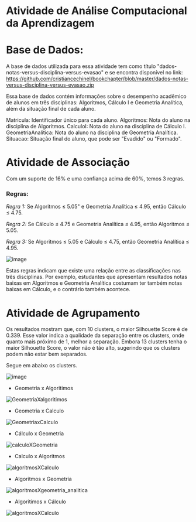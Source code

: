 # Atividade de Análise Computacional da Aprendizagem

# Base de Dados:
A base de dados utilizada para essa atividade tem como título "dados-notas-versus-disciplina-versus-evasao" e se encontra disponível no link:
https://github.com/cristiancechinel/bookchapter/blob/master/dados-notas-versus-disciplina-versus-evasao.zip

Essa base de dados contém informações sobre o desempenho acadêmico de alunos em três disciplinas: Algoritmos, Cálculo I e Geometria Analítica, além da situação final de cada aluno.

Matricula: Identificador único para cada aluno.
Algoritmos: Nota do aluno na disciplina de Algoritmos.
CalculoI: Nota do aluno na disciplina de Cálculo I.
GeometriaAnalitica: Nota do aluno na disciplina de Geometria Analítica.
Situacao: Situação final do aluno, que pode ser "Evadido" ou "Formado". 

# Atividade de Associação

Com um suporte de 16% e uma confiança acima de 60%, temos 3 regras.

### Regras:

_Regra 1:_ Se Algoritmos ≤ 5.05" e Geometria Analítica ≤ 4.95, então Cálculo ≤ 4.75.

_Regra 2:_ Se Cálculo ≤ 4.75 e Geometria Analítica ≤ 4.95, então Algoritmos ≤ 5.05.

_Regra 3:_ Se Algoritmos ≤ 5.05 e Cálculo ≤ 4.75, então Geometria Analítica ≤ 4.95.


![image](https://github.com/user-attachments/assets/ff5ad36e-443b-4009-b3d2-60507daeab68)

Estas regras indicam que existe uma relação entre as classificações nas três disciplinas. Por exemplo, estudantes que apresentam resultados notas baixas em Algoritmos e Geometria Analítica costumam ter também notas baixas em Cálculo, e o contrário também acontece.

# Atividade de Agrupamento

Os resultados mostram que, com 10 clusters, o maior Silhouette Score é de 0.339. Esse valor indica a qualidade da separação entre os clusters, onde quanto mais próximo de 1, melhor a separação. Embora 13 clusters tenha o maior Silhouette Score, o valor não é tão alto, sugerindo que os clusters podem não estar bem separados.

Segue em abaixo os clusters.

![image](https://github.com/user-attachments/assets/662d9bdf-5e71-4936-98c0-00f5cd9a3467)




- Geometria x Algoritimos

![GeometriaXalgoritimos](https://github.com/user-attachments/assets/e814ef18-a96f-4fb5-b45a-6577139b20d0)


- Geometria x Calculo

![GeometriaxCalculo](https://github.com/user-attachments/assets/8c968972-03c6-422b-af88-0c324494b574)


- Cálculo x Geometria

![calculoXGeometria](https://github.com/user-attachments/assets/e8c5ba1e-808f-483a-a580-f9ab043a6d32)


- Calculo x Algoritmos

![algoritmosXCalculo](https://github.com/user-attachments/assets/4b1fa1e3-1eda-4fd2-897a-8c0aece4bc10)


- Algoritmos x Geometria

![algoritmosXgeometria_analitica](https://github.com/user-attachments/assets/3c98ecd2-2707-49f5-adf0-ff0f09e1d84c)


- Algoritimos x Cálculo

![algoritmosXCalculo](https://github.com/user-attachments/assets/38d46060-b1f4-4c54-a2e5-4dc03f3b3570)


